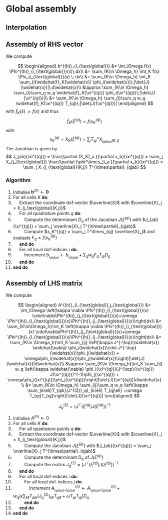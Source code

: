 # Global assembly

## Interpolation
## Assembly of RHS vector
We compute

$$
\begin{aligned}
b^{(h)}_{i_{\text{global}}} &= \int_\Omega f(x) \Phi^{(h)}_{i_{\text{global}}}(x)\;dx\\
&= \sum_{K\in \Omega_h} \int_K f(x) \Phi_{i_{\text{global}}}(x) \; dx\\
&= \sum_{K\in \Omega_h} \int_K \sum_{i}\widehat{f}_K(\widehat{x}) \phi_i(\widehat{x})\;|\det{J}(\widehat{x})|\;d\widehat{x}\\
&\approx \sum_{K\in \Omega_h} \sum_{i}\sum_q w_q \widehat{f}_K(\xi^{(q)}) \phi_i(\xi^{(q)})\;|\det{J}(\xi^{(q)})|\\
&= \sum_{K\in \Omega_h} \sum_{i}\sum_q w_q \widehat{f}_K(\xi^{(q)}) T_{qi}\;|\det{J}(\xi^{(q)})|
\end{aligned}
$$
with $\widehat{f}_K(\widehat{x}) := f(x)$ and thus
$$
\widehat{f}_K(\xi^{(q)}) = f(x_K^{(q)})
$$
with
$$
x_K^{(q)} = X_K(\xi^{(q)})= \sum_j T^\times_{qj} X_{j_{\text{global}}(K,j)}
$$
The Jacobian is given by
$$
J_{ab}(\xi^{(q)}) = \frac{\partial (X_K)_a }{\partial x_b}(\xi^{(q)})
= \sum_j X_{j_{\text{global}}} \frac{\partial (\phi^\times_j)_a }{\partial x_b}(\xi^{(q)})
= \sum_j X_{j_{\text{global}}(K,j)} T^{\times\partial}_{qjab}
$$

### Algorithm
1. Initialise $\boldsymbol{b}^{(h)} \gets \boldsymbol{0}$
1. For all cells $K$ **do**:
1. $~~~~$ Extract the coordinate dof-vector $\overline{X}$ with $\overline{X}_j = X_{j_\text{global}(K,j)}$
1. $~~~~$ For all quadrature points $q$ **do**:
1. $~~~~~~~~$ Compute the determinant $D_q$ of the Jacobian $J(\xi^{(q)})$ with $J_{ab}(\xi^{(q)}) = \sum_j \overline{X}_j T^{\times\partial}_{qjab}$
1. $~~~~~~~~$ Compute $x_K^{(q)} = \sum_j T^\times_{qj} \overline{X}_j$ and evaluate $F_q = f(x_K^{(q)})$
1. $~~~~$ **end do**
1. $~~~~$ For all local dof-indices $i$ **do**:
1. $~~~~~~~~$ Increment $b_{i_{\text{global}}}\gets b_{i_{\text{global}}} + \sum_q w_q F_q T_{qi} D_q$
1. $~~~~$ **end do**
1. **end do**


## Assembly of LHS matrix
We compute

$$
\begin{aligned}
A^{(h)}_{i_{\text{global}},j_{\text{global}}} &= \int_\Omega \left(\kappa \nabla \Phi^{(h)}_{i_{\text{global}}}(x) \cdot\nabla\Phi^{(h)}_{j_{\text{global}}}(x)+\omega \Phi^{(h)}_{i_{\text{global}}}(x)\Phi^{(h)}_{j_{\text{global}}}(x)\right)dx\\
&= \sum_{K\in\Omega_h}\int_K \left(\kappa \nabla \Phi^{(h)}_{i_{\text{global}}}(x) \cdot\nabla\Phi^{(h)}_{j_{\text{global}}}(x)+\omega \Phi^{(h)}_{i_{\text{global}}}(x)\Phi^{(h)}_{j_{\text{global}}}(x)\right)dx\\
&= \sum_{K\in \Omega_h}\int_K \sum_{ij} \left(\kappa J^{-\top}(\widehat{x}) \widehat{\nabla} \phi_i(\widehat{x})\cdot J^{-\top}(\widehat{x})\phi_j(\widehat{x}) + \omega\phi_i(\widehat{x})\phi_j(\widehat{x})\right)|\det{J}(\widehat{x})|d\widehat{x}\\
&\approx \sum_{K\in \Omega_h}\int_K \sum_{ij} w_q \left(\kappa \widehat{\nabla} \phi_i(\xi^{(q)})(J^{\top}(\xi^{(q)}) J(\xi^{(q)}))^{-1}\phi_j(\xi^{(q)}) + \omega\phi_i(\xi^{(q)})\phi_j(\xi^{(q)})\right)|\det{J}(\xi^{(q)})|d\widehat{x} \\
&= \sum_{K\in \Omega_h} \sum_{ij}\sum_q w_q  \left(\kappa \sum_{k\ell}T_{qik}(J^{(2)}_q)_{k\ell} T_{qj\ell} +\omega T_{qi}T_{qj}\right)|\det{J}(\xi^{(q)})|
\end{aligned}
$$

$$
J^{(2)}_{q} =  \left(J^{\top}(\xi^{(q)}) J(\xi^{(q)})\right)^{-1}
$$

1. Initialise $A^{(h)} \gets 0$
1. For all cells $K$ **do**:
1. $~~~~$ For all quadrature points $q$ **do**:
1. $~~~~$ Extract the coordinate dof-vector $\overline{X}$ with $\overline{X}_j = X_{j_\text{global}(K,j)}$
1. $~~~~~~~~$ Compute the Jacobian $J(\xi^{(q)})$ with $J_{ab}(\xi^{(q)}) = \sum_j \overline{X}_j T^{\times\partial}_{qjab}$
1. $~~~~~~~~$ Compute the determinant $D_q$ of $J(\xi^{(q)})$
1. $~~~~~~~~$ Compute the matrix $J^{(2)}_{q} =  \left(J^{\top}(\xi^{(q)}) J(\xi^{(q)})\right)^{-1}$
2. $~~~~$ **end do**
3. $~~~~$ For all local dof-indices $i$ **do**:
4. $~~~~~~~~$ For all local dof-indices $j$ **do**:
5. $~~~~~~~~~~~~$ Increment $A^{(h)}_{i_{\text{global}},j_{\text{global}}}\gets A^{(h)}_{i_{\text{global}},j_{\text{global}}} + w_q  \left(\kappa \sum_{k\ell}T_{qik}(J^{(2)}_q)_{k\ell} T_{qj\ell} +\omega T_{qi}T_{qj}\right)D_q$
6. $~~~~~~~~$ **end do**
7. $~~~~$ **end do**
8.  **end do**
